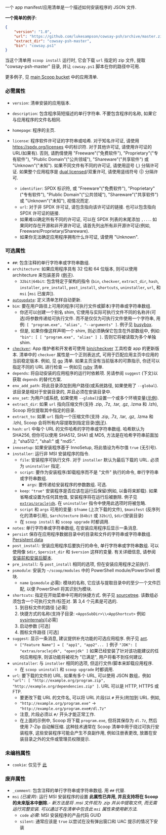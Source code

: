 一个 app manifest/应用清单是一个描述如何安装程序的 JSON 文件.

**一个简单的例子**:

```json
{
    "version": "1.0",
    "url": "https://github.com/lukesampson/cowsay-psh/archive/master.zip",
    "extract_dir": "cowsay-psh-master",
    "bin": "cowsay.ps1"
}
```

当这个清单用 `scoop install` 运行时, 它会下载 `url` 指定的 zip 文件, 提取 "cowsay-psh-master" 目录, 并让 `cowsay.ps1` 脚本在你的路径中可用.

更多例子, 见 [main Scoop bucket](https://github.com/ScoopInstaller/Main/tree/master/bucket) 中的应用清单.

### 必需属性

- `version`: 清单安装的应用版本.
- `description`: 包含程序简短描述的单行字符串. 不要包含程序的名称, 如果它与应用程序的文件名相同.
- `homepage`: 程序的主页.
- `license`: 程序软件许可证的字符串或哈希. 对于知名许可证, 请使用 <https://spdx.org/licenses> 中的标识符. 对于其他许可证, 请使用许可证的 URL(如果有). 否则, 请酌情使用 "Freeware"("免费软件"), "Proprietary"("专有软件"), "Plublic Domain"("公共领域"), "Shareware"("共享软件") 或 "Unknown"("未知"). 如果不同文件有不同的许可证, 请使用逗号 (,) 分隔许可证. 如果整个应用程序是 [dual licensed](https://en.wikipedia.org/wiki/Multi-licensing)/双重许可, 请使用竖线符号 (|) 分隔许可.

  - `identifier`: SPDX 标识符, 或 "Freeware"("免费软件"), "Proprietary"("专有软件"), "Plublic Domain"("公共领域"), "Shareware"("共享软件") 或 "Unknown"("未知"), 视情况而定.
  - `url`: 对于非 SPDX 许可证, 请包含指向该许可证的链接. 也可以包含指向 SPDX 许可证的链接.
  - 如果难以确定所有不同的许可证, 可以在 SPDX 列表的末尾添加 `,...`. 如果同时存在开源和非开源许可证, 请首先列出所有非开源许可证(例如, Freeware/Proprietary/Shareware).
  - 如果你无法确定应用程序拥有什么许可证, 请使用 "Unknown".

### 可选属性

- `##`: 包含注释的单行字符串或字符串数​​组.
- `architecture`: 如果应用程序具有 32 位和 64 位版本, 则可以使用 architecture 来包装差异 ([例子](https://github.com/ScoopInstaller/Main/blob/master/bucket/7zip.json)).
  - `32bit|64bit`: 包含特定于架构的指令 (`bin`, `checkver`, `extract_dir`, `hash`, `installer`,  `pre_install`, `post_install`, `shortcuts`, `uninstaller`, `url`, 和 `msi` [`msi` 已废弃]).
- [`autoupdate`](App-Manifest-Autoupdate#adding-autoupdate-to-a-manifest): 定义清单怎样自动更新.
- `bin`: 要在用户路径上可用的程序(可执行文件或脚本)字符串或字符串数​​组.
  - 你还可以创建一个别名 shim, 它使用与实际可执行文件不同的名称并(可选)将参数传递给可执行文件. 而不是仅仅为可执行文件使用一个字符串, 用例: `[ "program.exe", "alias", "--arguments" ]`. 例子见 [busybox](https://github.com/ScoopInstaller/Main/blob/master/bucket/busybox.json).
  - 但是, 如果你像这样声明一个 shim, 则必须确保它包含在外部数组中, 例如:
      `"bin": [ [ "program.exe", "alias" ] ]`. 否则它将被读取为多个单独 shim.
- [`checkver`](App-Manifest-Autoupdate#adding-checkver-to-a-manifest): App 维护者和开发者可使用 [bin/checkver](https://github.com/lukesampson/scoop/blob/master/bin/checkver.ps1) 工具检查 app 的更新版本. 清单中的 `checkver` 属性是一个正则表达式, 可用于匹配应用主页中应用的当前稳定版本. 例如, 见 [go](https://github.com/ScoopInstaller/Main/blob/master/bucket/go.json) 清单. 如果主页没有当前版本的可靠指示, 你还可以指定不同的 URL 进行检查 — 例如见 [ruby](https://github.com/ScoopInstaller/Main/blob/master/bucket/ruby.json) 清单.
- `depends`: 将自动安装的应用程序的运行时依赖项. 另请参阅 `suggest` (下文)以获取 `depends` 的替代方案.
- `env_add_path`: 将此目录添加到用户路径(或系统路径, 如果使用了 `--global`). 该目录是相对于安装目录的, 并且必须在安装目录中.
- `env_set`: 为用户(或系统, 如果使用 `--global`)设置一个或多个环境变量([示例](https://github.com/ScoopInstaller/Main/blob/master/bucket/go.json)).
- `extract_dir`: 如果 `url` 指向压缩文件(支持 .zip, .7z, .tar, .gz, .lzma 和 .lzh), Scoop 将仅提取其中指定的目录.
- `extract_to`: 如果 `url` 指向一个压缩文件(支持 .zip, .7z, .tar, .gz, .lzma 和 .lzh), Scoop 会将所有内容提取到指定目录([例子](https://github.com/lukesampson/scoop-extras/blob/master/bucket/irfanview.json)).
- `hash`: `url` 中每个 URL 的文件哈希的字符串或字符串数​​组. 哈希默认为 SHA256, 但你可以使用 SHA512, SHA1 或 MD5, 方法是在哈希字符串前面加上 "sha512:", "sha1:" 或 "md5:".
- `innosetup`: 如果安装程序基于 InnoSetup, 将此值设为布尔值 `true` (无引号).
- `installer`: 运行非 MSI 安装程序的指令.
  - `file`: 安装程序可执行文件. 对于 `installer` 默认为最后下载的 URL. 必须为 `uninstaller` 指定.
  - `script`: 要作为安装程序/卸载程序而不是 "文件" 执行的命令, 单行字符串或字符串数​​组.
    - `args`: 要传递给安装程序的参数数组. 可选.
  - `keep`: `"true"` 安装程序是否应该在运行后保留(例如, 以备将来卸载). 如果省略或设置为任何其他值, 安装程序将在运行后被删除. 例子见 [`extras/oraclejdk`](https://github.com/lukesampson/scoop-extras/blob/master/oraclejdk.json). 在 `uninstaller` 指令中使用此选项时将被忽略.
  - `script` 和 `args` 可用的变量: `$fname` (上次下载的文件), `$manifest` (反序列化的清单引用), `$architecture` (`64bit` 或 `32bit`), `$dir`(安装目录)
  - 在 `scoop install` 和 `scoop upgrade` 时都调用.
- `notes`: 单行字符串或字符串数​​组, 在安装应用程序后显示一条消息.
- `persist` 保存在应用程序数据目录中的目录和文件的字符串或字符串数​​组. [Persistent data](Persistent-data)
- `post_install`: 安装应用程序后要执行的命令, 单行字符串或字符串数​​组. 可以使用像 `$dir`, `$persist_dir` 和 `$version` 这样的变量. 有关详细信息, 请参阅 [安装前和安装后脚本](Pre--and-Post-install-scripts).
- `pre_install`: 与 `post_install` 相同的选项, 但在安装应用程序之前执行.
- `psmodule`: 安装为 `~/scoop/modules` 中的 PowerShell module/PowerShell 模块.
  - `name` (`psmodule` 必需): 模块的名称, 它应该与提取目录中的至少一个文件匹配, 以便 PowerShell 将其识别为模块.
- `shortcuts`: 指定在开始菜单中可用的快捷方式. 例子见 [sourcetree](https://github.com/lukesampson/scoop-extras/blob/master/bucket/sourcetree.json). 该数组必须包含一个可执行文件/标签对. 第 3,4 个元素是可选的.
  1. 到目标文件的路径 [必需]
  1. 快捷方式的名称(支持子目录: `<AppsSubDir>\\<AppShortcut>` 例如 [sysinternals](https://github.com/lukesampson/scoop-extras/blob/master/bucket/sysinternals.json))[必需]
  1. 启动参数 [可选]
  1. 图标文件路径 [可选]
- `suggest`: 显示一条消息, 建议提供补充功能的可选应用程序. 例子见 [ant](https://github.com/ScoopInstaller/Main/blob/master/bucket/ant.json).
  - `["Feature Name"] = [ "app1", "app2"... ]`
  例子 `"JDK": [ "extras/oraclejdk", "openjdk" ]`
如果已经安装了针对该功能建议的任何应用程序, 则该功能将被视为 "已满足", 用户将看不到任何建议.
- `uninstaller`: 与 `installer` 相同的选项, 但运行文件/脚本来卸载应用程序.
  - 在 `scoop uninstall` 和 `scoop upgrade` 时都调用.
- `url`: 要下载的文件的 URL. 如果有多个 URL, 可以使用 JSON 数组，例如 `"url": [ "http://example.org/program.zip", "http://example.org/dependencies.zip" ]`. URL 可以是 HTTP, HTTPS 或 FTP.
  - 要更改下载 URL 的文件名, 可以将 URL 片段(以 `#` 开头)附加到 URL. 例如,
  - `"http://example.org/program.exe"` -> `"http://example.org/program.exe#/dl.7z"`
  - 注意, 片段必须以 `#/` 开头才能正常工作.
  - 在上面的示例中, Scoop 将下载 `program.exe`, 但将其保存为 `dl.7z`, 然后使用 7-Zip 自动解压缩. 这种技术通常在 Scoop 清单中用于绕过可执行安装程序, 这些安装程序可能会产生不良副作用, 例如注册表更改, 放置在安装目录之外的文件或管理员权限提示.

### 未编档属性

- `cookie`: 仅见于 [此](https://github.com/se35710/scoop-java/search?q=cookie&unscoped_q=cookie)

### 废弃属性

- `_comment`: 包含注释的单行字符串或字符串数​​组. 用 `##` 代替.
- `msi` *(已废弃)*: 运行 MSI 安装程序的设置
**此属性已弃用, 并且支持将在 Scoop 的未来版本中删除.**- *新方法是将 .msi 文件视为 .zip 并从中提取文件, 而无需运行完整安装. 可以通过不在清单中包含此 `msi` 属性来使用新方法.*
  - `code` *必需*: MSI 安装程序的产品代码 GUID
  - `silent`: 通常应该是 `true` 以尝试在没有弹出窗口和 UAC 提示的情况下安装
